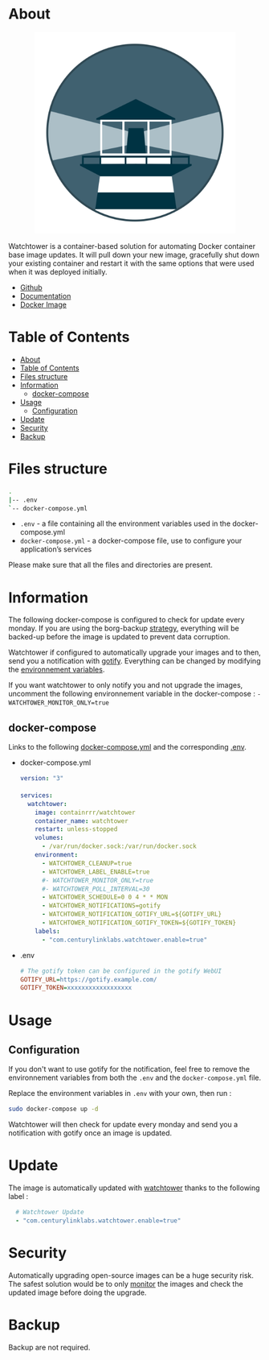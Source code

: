# About

<p align="center">
<img src="../_utilities/watchtower.png" width="400" alt="watchtower" title="watchtower" />
</p>

Watchtower is a container-based solution for automating Docker container base image updates. It will pull down your new image, gracefully shut down your existing container and restart it with the same options that were used when it was deployed initially.

* [Github](https://github.com/containrrr/watchtower)
* [Documentation](https://containrrr.dev/watchtower/)
* [Docker Image](https://hub.docker.com/r/containrrr/watchtower)

# Table of Contents

<!-- TOC -->

- [About](#about)
- [Table of Contents](#table-of-contents)
- [Files structure](#files-structure)
- [Information](#information)
    - [docker-compose](#docker-compose)
- [Usage](#usage)
    - [Configuration](#configuration)
- [Update](#update)
- [Security](#security)
- [Backup](#backup)

<!-- /TOC -->

# Files structure 

```bash
.
|-- .env
`-- docker-compose.yml
```

- `.env` - a file containing all the environment variables used in the docker-compose.yml
- `docker-compose.yml` - a docker-compose file, use to configure your application’s services

Please make sure that all the files and directories are present.

# Information

The following docker-compose is configured to check for update every monday. If you are using the borg-backup [strategy](../borg-backup), everything will be backed-up before the image is updated to prevent data corruption. 

Watchtower if configured to automatically upgrade your images and to then, send you a notification with [gotify](../gotify). Everything can be changed by modifying the [environnement variables](https://containrrr.dev/watchtower/arguments/).

If you want watchtower to only notify you and not upgrade the images, uncomment the following environnement variable in the docker-compose : `- WATCHTOWER_MONITOR_ONLY=true`

## docker-compose
Links to the following [docker-compose.yml](docker-compose.yml) and the corresponding [.env](.env).

* docker-compose.yml
  ```yaml
  version: "3"

  services:
    watchtower:
      image: containrrr/watchtower
      container_name: watchtower
      restart: unless-stopped
      volumes:
        - /var/run/docker.sock:/var/run/docker.sock
      environment:
        - WATCHTOWER_CLEANUP=true
        - WATCHTOWER_LABEL_ENABLE=true
        #- WATCHTOWER_MONITOR_ONLY=true
        #- WATCHTOWER_POLL_INTERVAL=30
        - WATCHTOWER_SCHEDULE=0 0 4 * * MON
        - WATCHTOWER_NOTIFICATIONS=gotify
        - WATCHTOWER_NOTIFICATION_GOTIFY_URL=${GOTIFY_URL}
        - WATCHTOWER_NOTIFICATION_GOTIFY_TOKEN=${GOTIFY_TOKEN}
      labels:
        - "com.centurylinklabs.watchtower.enable=true"
  ```
* .env
  ```ini
  # The gotify token can be configured in the gotify WebUI
  GOTIFY_URL=https://gotify.example.com/
  GOTIFY_TOKEN=xxxxxxxxxxxxxxxxxx
  ```

# Usage

## Configuration

If you don't want to use gotify for the notification, feel free to remove the environnement variables from both the `.env` and the `docker-compose.yml` file.

Replace the environment variables in `.env` with your own, then run :

```bash
sudo docker-compose up -d
```

Watchtower will then check for update every monday and send you a notification with gotify once an image is updated.

# Update

The image is automatically updated with [watchtower](../watchtower) thanks to the following label :

```yaml
  # Watchtower Update
  - "com.centurylinklabs.watchtower.enable=true"
```

# Security

Automatically upgrading open-source images can be a huge security risk. The safest solution would be to only [monitor](https://containrrr.dev/watchtower/arguments/#without_updating_containers) the images and check the updated image before doing the upgrade.

# Backup

Backup are not required.